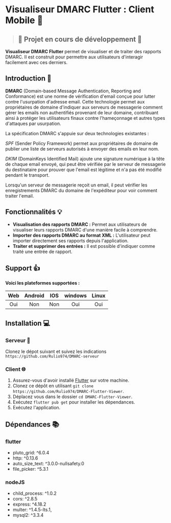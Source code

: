 # Visualiseur DMARC Flutter : Client Mobile 📱

> ## :construction: Projet en cours de développement :construction:


**Visualiseur DMARC Flutter** permet de visualiser et de traiter des rapports DMARC. Il est construit pour permettre aux utilisateurs d'interagir facilement avec ces derniers.

## Introduction 👋

**DMARC** (Domain-based Message Authentication, Reporting and Conformance) est une norme de vérification d'email conçue pour lutter contre l'usurpation d'adresse email. Cette technologie permet aux propriétaires de domaine d'indiquer aux serveurs de messagerie comment gérer les emails non authentifiés provenant de leur domaine, contribuant ainsi à protéger les utilisateurs finaux contre l'hameçonnage et autres types d'attaques par usurpation.

La spécification DMARC s'appuie sur deux technologies existantes :

*SPF* (Sender Policy Framework) permet aux propriétaires de domaine de publier une liste de serveurs autorisés à envoyer des emails en leur nom.

*DKIM* (DomainKeys Identified Mail) ajoute une signature numérique à la tête de chaque email envoyé, qui peut être vérifiée par le serveur de messagerie du destinataire pour prouver que l'email est légitime et n'a pas été modifié pendant le transport.

Lorsqu'un serveur de messagerie reçoit un email, il peut vérifier les enregistrements DMARC du domaine de l'expéditeur pour voir comment traiter l'email.

## Fonctionnalités 💡

- **Visualisation des rapports DMARC :** Permet aux utilisateurs de visualiser leurs rapports DMARC d'une manière facile à comprendre.
- **Importer des rapports DMARC au format XML :** L'utilisateur peut importer directement ses rapports depuis l'application.
- **Traiter et supprimer des entrées :** Il est possible d'indiquer comme traité une entrée de rapport.


## Support 👍

**Voici les plateformes supportées :**

| Web | Android | IOS |windows | Linux |
| :----: | :----: | :----: | :----: | :----: |
| Oui | Non | Non | Oui | Oui |


## Installation 💻

### Serveur 🗼

Clonez le dépot suivant et suivez les indications `https://github.com/Rulio974/DMARC-serveur`

### Client 🌐

1. Assurez-vous d'avoir installé [Flutter](https://flutter.dev/docs/get-started/install) sur votre machine.
2. Clonez ce dépôt en utilisant `git clone https://github.com/Rulio974/DMARC-Flutter-Viewer`.
3. Déplacez vous dans le dossier `cd DMARC-Flutter-Viewer`.
3. Exécutez `flutter pub get` pour installer les dépendances.
4. Exécutez l'application.



## Dépendances 📚

### flutter

- pluto_grid: ^6.0.4
- http: ^0.13.6
- auto_size_text: ^3.0.0-nullsafety.0
- file_picker: ^5.3.1

### nodeJS

 - child_process: ^1.0.2
 - cors: ^2.8.5
 - express: ^4.18.2
 - multer: ^1.4.5-lts.1,
 - mysql2: ^3.3.4
